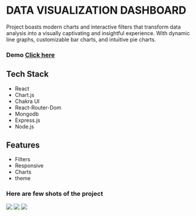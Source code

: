 <h1>DATA VISUALIZATION DASHBOARD</h1>
<P>Project boasts modern charts and interactive filters that transform data analysis into a visually captivating and insightful experience. With dynamic line graphs, customizable bar charts, and intuitive pie charts. 
</P>

<h3> Demo <a href='https://graphchart.vercel.app/'>Click here</a></h3>

<h2>Tech Stack</h2>
<div>
  <ul>
    <li> React</li>
    <li>Chart.js</li>
     <li>Chakra UI</li>
     <li>React-Router-Dom</li>
     <li>Mongodb</li>
      <li>Express.js</li>
      <li>Node.js</li>
  </ul>
</div>
<h2>Features</h2>
  <ul>
     <li>Filters</li>
     <li>Responsive</li>
     <li>Charts</li>
     <li>theme</li>
  
    
    
  </ul>
  <h3>Here are few shots of the project</h3>
  <div>
  <img src='https://github.com/YelveTejas/blackcoffer-assignment/assets/103955930/7aab5bb4-0771-4f67-99a0-c5efc52438b8'></img>
   <img src='https://github.com/YelveTejas/blackcoffer-assignment/assets/103955930/90fb9827-51a2-4f1a-8b83-14444a46d2da'></img>
   <img src='https://github.com/YelveTejas/blackcoffer-assignment/assets/103955930/17b74351-052e-4830-b15d-080da58e0669'></img>
  


</div>
